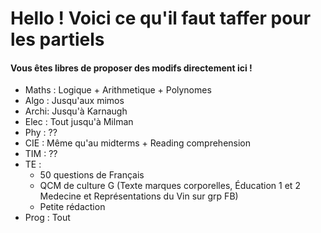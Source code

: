 # Hello ! Voici ce qu'il faut taffer pour les partiels
#### Vous êtes libres de proposer des modifs directement ici !

* Maths : Logique + Arithmetique + Polynomes
* Algo : Jusqu'aux mimos
* Archi: Jusqu'à Karnaugh
* Elec : Tout jusqu'à Milman
* Phy  : ??
* CIE  : Même qu'au midterms + Reading comprehension
* TIM  : ??
* TE   :
  * 50 questions de Français
  * QCM de culture G (Texte marques corporelles, Éducation 1 et 2 Medecine et Représentations du Vin sur grp FB)
  * Petite rédaction
* Prog : Tout 

